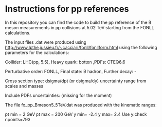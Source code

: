 # Instructions for pp references
In this repository you can find the code to build the pp reference of the B meson measurements in pp collisions at 5.02 TeV starting from the FONLL calculations. 

The input files .dat were produced using http://www.lpthe.jussieu.fr/~cacciari/fonll/fonllform.html using the following parameters for the calculations:

Collider: LHC(pp, 5.5), Heavy quark: botton ,PDFs: CTEQ6.6

Perturbative order: FONLL, Final state:  B hadron, Further decay: -

Cross section type: dsigma/dpt (or dsigma/dy) uncertainty range from scales and masses

Include PDFs uncertainties: (missing for the moment)

The file fo_pp_Bmeson5_5TeV.dat was produced with the kinematic ranges:

pt min = 2 GeV
pt max = 200 GeV
y min= -2.4
y max= 2.4
Use y:check
npoints=793
